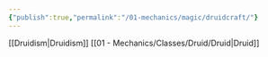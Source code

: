 ```yaml
---
{"publish":true,"permalink":"/01-mechanics/magic/druidcraft/"}
---
```


[[Druidism\|Druidism]]
[[01 - Mechanics/Classes/Druid/Druid\|Druid]]